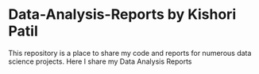 # Data-Analysis-Reports by Kishori Patil

This repository is a place to share my code and reports for numerous data science projects.
Here I share my Data Analysis Reports

